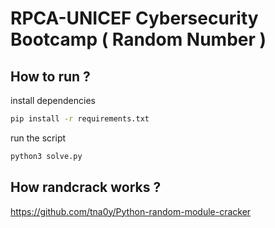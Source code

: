 # RPCA-UNICEF Cybersecurity Bootcamp ( Random Number )

## How to run ?
install dependencies
```bash
pip install -r requirements.txt
```
run the script
```bash
python3 solve.py
```

## How randcrack works ?
https://github.com/tna0y/Python-random-module-cracker